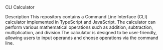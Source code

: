 CLI Calculator

Description
This repository contains a Command Line Interface (CLI) calculator implemented in TypeScript and JavaScript. The calculator can perform various mathematical operations 
such as addition, subtraction, multiplication, and division.The calculator is designed to be user-friendly, allowing users to input operands and choose operations via the command line.

